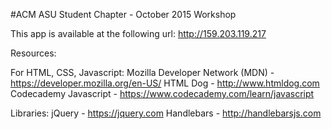 #ACM ASU Student Chapter - October 2015 Workshop

This app is available at the following url: http://159.203.119.217

Resources:

For HTML, CSS, Javascript:
Mozilla Developer Network (MDN) - https://developer.mozilla.org/en-US/
HTML Dog - http://www.htmldog.com 
Codecademy Javascript - https://www.codecademy.com/learn/javascript

Libraries:
jQuery - https://jquery.com
Handlebars - http://handlebarsjs.com

